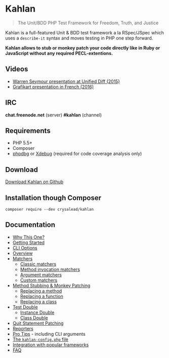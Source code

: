 # Kahlan
> The Unit/BDD PHP Test Framework for Freedom, Truth, and Justice

Kahlan is a full-featured Unit & BDD test framework a la RSpec/JSpec which uses a `describe-it` syntax and moves testing in PHP one step forward.

**Kahlan allows to stub or monkey patch your code directly like in Ruby or JavaScript without any required PECL-extentions.**

## Videos

* <a href="http://vimeo.com/116949820" target="_blank">Warren Seymour presentation at Unified Diff (2015)</a>
* <a href="https://www.grafikart.fr/tutoriels/php/tdd-kahlan-805" target="_blank">Grafikart presentation in French (2016)</a>

## IRC

**chat.freenode.net** (server)
**#kahlan** (channel)

## Requirements

 * PHP 5.5+
 * Composer
 * [phpdbg](http://php.net/manual/en/debugger-about.php) or [Xdebug](http://xdebug.org/) (required for code coverage analysis only)

## Download

[Download Kahlan on Github](https://github.com/kahlan/kahlan)

## Installation though Composer
```
composer require --dev crysalead/kahlan
```

## Documentation

* [Why This One?](why-this-one.md)
* [Getting Started](getting-started.md)
* [CLI Options](cli-options.md)
* [Overview](overview.md)
* [Matchers](matchers.md)
  * [Classic matchers](matchers.md#classic)
  * [Method invocation matchers](matchers.md#method)
  * [Argument matchers](matchers.md#argument)
  * [Custom matchers](matchers.md#custom)
* [Method Stubbing & Monkey Patching](allow.md)
    * [Replacing a method](allow.md#method-stubbing)
    * [Replacing a function](allow.md#function-stubbing)
    * [Replacing a class](allow.md#monkey-patching)
* [Test Double](test-double.md)
    * [Instance Double](test-double.md#instance-double)
    * [Class Double](test-double.md#class-double)
* [Quit Statement Patching](quit.md)
* [Reporters](reporters.md)
* [Pro Tips](pro-tips.md) - including CLI arguments
* [The `kahlan-config.php` file](config-file.md)
* [Integration with popular frameworks](integration.md)
* [FAQ](faq.md)
